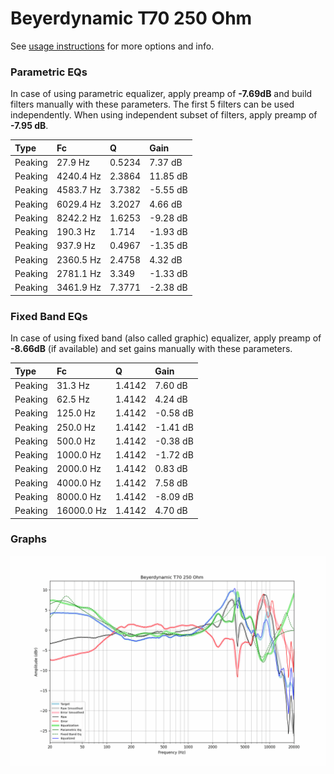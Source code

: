 # Beyerdynamic T70 250 Ohm
See [usage instructions](https://github.com/jaakkopasanen/AutoEq#usage) for more options and info.

### Parametric EQs
In case of using parametric equalizer, apply preamp of **-7.69dB** and build filters manually
with these parameters. The first 5 filters can be used independently.
When using independent subset of filters, apply preamp of **-7.95 dB**.

| Type    | Fc        |      Q | Gain     |
|:--------|:----------|:-------|:---------|
| Peaking | 27.9 Hz   | 0.5234 | 7.37 dB  |
| Peaking | 4240.4 Hz | 2.3864 | 11.85 dB |
| Peaking | 4583.7 Hz | 3.7382 | -5.55 dB |
| Peaking | 6029.4 Hz | 3.2027 | 4.66 dB  |
| Peaking | 8242.2 Hz | 1.6253 | -9.28 dB |
| Peaking | 190.3 Hz  | 1.714  | -1.93 dB |
| Peaking | 937.9 Hz  | 0.4967 | -1.35 dB |
| Peaking | 2360.5 Hz | 2.4758 | 4.32 dB  |
| Peaking | 2781.1 Hz | 3.349  | -1.33 dB |
| Peaking | 3461.9 Hz | 7.3771 | -2.38 dB |

### Fixed Band EQs
In case of using fixed band (also called graphic) equalizer, apply preamp of **-8.66dB**
(if available) and set gains manually with these parameters.

| Type    | Fc         |      Q | Gain     |
|:--------|:-----------|:-------|:---------|
| Peaking | 31.3 Hz    | 1.4142 | 7.60 dB  |
| Peaking | 62.5 Hz    | 1.4142 | 4.24 dB  |
| Peaking | 125.0 Hz   | 1.4142 | -0.58 dB |
| Peaking | 250.0 Hz   | 1.4142 | -1.41 dB |
| Peaking | 500.0 Hz   | 1.4142 | -0.38 dB |
| Peaking | 1000.0 Hz  | 1.4142 | -1.72 dB |
| Peaking | 2000.0 Hz  | 1.4142 | 0.83 dB  |
| Peaking | 4000.0 Hz  | 1.4142 | 7.58 dB  |
| Peaking | 8000.0 Hz  | 1.4142 | -8.09 dB |
| Peaking | 16000.0 Hz | 1.4142 | 4.70 dB  |

### Graphs
![](./Beyerdynamic%20T70%20250%20Ohm.png)